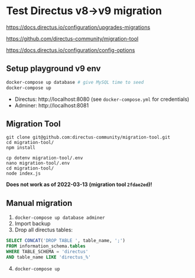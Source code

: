 # Test Directus v8->v9 migration

https://docs.directus.io/configuration/upgrades-migrations

https://github.com/directus-community/migration-tool

https://docs.directus.io/configuration/config-options

## Setup playground v9 env

```bash
docker-compose up database # give MySQL time to seed
docker-compose up
```

* Directus: http://localhost:8080 (see `docker-compose.yml` for credentials)
* Adminer: http://localhost:8081

## Migration Tool

```
git clone git@github.com:directus-community/migration-tool.git
cd migration-tool/
npm install

cp dotenv migration-tool/.env
nano migration-tool/.env
cd migration-tool/
node index.js
```

**Does not work as of 2022-03-13 (migration tool `2fdae2ed`)!**

## Manual migration

1. `docker-compose up database adminer`
2. Import backup
3. Drop all directus tables:
```sql
SELECT CONCAT('DROP TABLE ', table_name, ';')
FROM information_schema.tables
WHERE TABLE_SCHEMA = 'directus'
AND table_name LIKE 'directus_%'
```
4. `docker-compose up`
